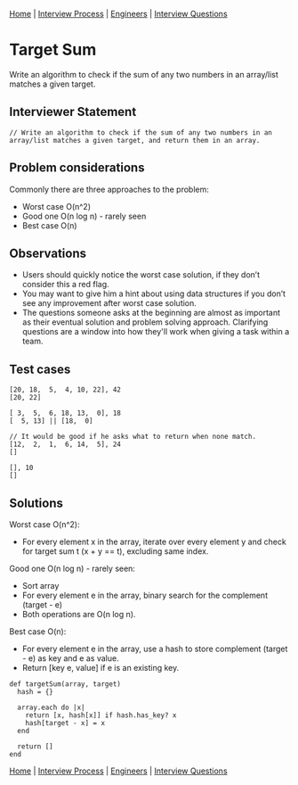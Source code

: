 [Home](../../../../README.md) |
[Interview Process](../../../README.md) |
[Engineers](../../README.md) |
[Interview Questions](../../interview-questions.md)

# Target Sum

Write an algorithm to check if the sum of any two numbers in an array/list matches a given target.

## Interviewer Statement
```
// Write an algorithm to check if the sum of any two numbers in an array/list matches a given target, and return them in an array.
```

## Problem considerations

Commonly there are three approaches to the problem:

- Worst case O(n^2)
- Good one   O(n log n) - rarely seen
- Best case  O(n)


## Observations
- Users should quickly notice the worst case solution, if they don’t consider this a red flag.
- You may want to give him a hint about using data structures if you don’t see any improvement after worst case solution.
- The questions someone asks at the beginning are almost as important as their eventual solution and problem solving approach. Clarifying questions are a window into how they'll work when giving a task within a team.


## Test cases
```
[20, 18,  5,  4, 10, 22], 42  
[20, 22]

[ 3,  5,  6, 18, 13,  0], 18
[  5, 13] || [18,  0]

// It would be good if he asks what to return when none match.
[12,  2,  1,  6, 14,  5], 24
[]

[], 10
[]
```

## Solutions

Worst case O(n^2):

- For every element x in the array, iterate over every element y and check for target sum t (x + y == t), excluding same index.

Good one   O(n log n) - rarely seen:

- Sort array
- For every element e in the array, binary search for the complement (target - e)
- Both operations are O(n log n).

Best case  O(n):
 - For every element e in the array, use a hash to store complement (target - e) as key and e as value.
 - Return [key e, value] if e is an existing key.

```
def targetSum(array, target)
  hash = {}

  array.each do |x|
    return [x, hash[x]] if hash.has_key? x
    hash[target - x] = x
  end

  return []
end
```

[Home](../../../../README.md) |
[Interview Process](../../../README.md) |
[Engineers](../../README.md) |
[Interview Questions](../../interview-questions.md)
